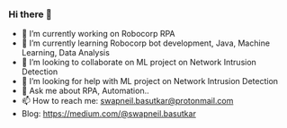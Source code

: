 ### Hi there 👋
- 🔭 I’m currently working on Robocorp RPA
- 🌱 I’m currently learning Robocorp bot development, Java, Machine Learning, Data Analysis
- 👯 I’m looking to collaborate on ML project on Network Intrusion Detection
- 🤔 I’m looking for help with  ML project on Network Intrusion Detection
- 💬 Ask me about RPA, Automation..
- 📫 How to reach me: swapneil.basutkar@protonmail.com
- Blog: https://medium.com/@swapneil.basutkar
<!--
**swapneilbasutkar/swapneilbasutkar** is a ✨ _special_ ✨ repository because its `README.md` (this file) appears on your GitHub profile.

Here are some ideas to get you started:

- 🔭 I’m currently working on ...
- 🌱 I’m currently learning ...
- 👯 I’m looking to collaborate on ...
- 🤔 I’m looking for help with ...
- 💬 Ask me about ...
- 📫 How to reach me: ...
- 😄 Pronouns: ...
- ⚡ Fun fact: ...
-->
